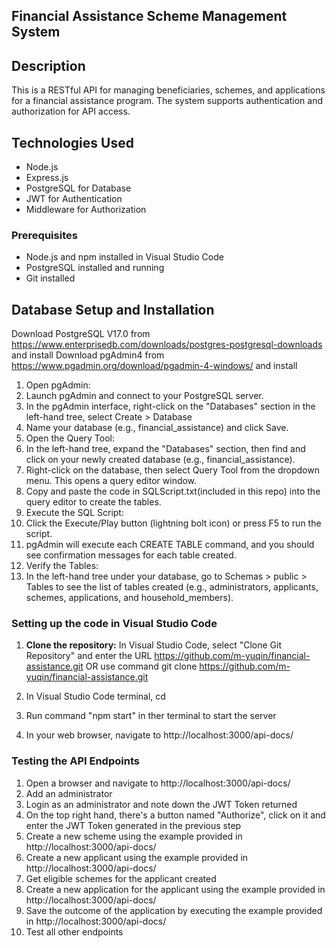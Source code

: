 ## Financial Assistance Scheme Management System

## Description
This is a RESTful API for managing beneficiaries, schemes, and applications for a financial assistance program. The system supports authentication and authorization for API access.

## Technologies Used
- Node.js
- Express.js
- PostgreSQL for Database
- JWT for Authentication
- Middleware for Authorization

### Prerequisites
- Node.js and npm installed in Visual Studio Code
- PostgreSQL installed and running
- Git installed

## Database Setup and Installation
Download PostgreSQL V17.0 from https://www.enterprisedb.com/downloads/postgres-postgresql-downloads and install
Download pgAdmin4 from https://www.pgadmin.org/download/pgadmin-4-windows/ and install
1)	Open pgAdmin:
2)	Launch pgAdmin and connect to your PostgreSQL server.
3)	In the pgAdmin interface, right-click on the "Databases" section in the left-hand tree, select Create > Database
5)	Name your database (e.g., financial_assistance) and click Save.
6)	Open the Query Tool:
7)	In the left-hand tree, expand the "Databases" section, then find and click on your newly created database (e.g., financial_assistance).
8)	Right-click on the database, then select Query Tool from the dropdown menu. This opens a query editor window.
9)	Copy and paste the code in SQLScript.txt(included in this repo) into the query editor to create the tables.
12)	Execute the SQL Script:
13)	Click the Execute/Play button (lightning bolt icon) or press F5 to run the script.
14)	pgAdmin will execute each CREATE TABLE command, and you should see confirmation messages for each table created.
15)	Verify the Tables:
16)	In the left-hand tree under your database, go to Schemas > public > Tables to see the list of tables created (e.g., administrators, applicants, schemes, applications, and household_members).

### Setting up the code in Visual Studio Code

1. **Clone the repository:**
   In Visual Studio Code, select "Clone Git Repository" and enter the URL https://github.com/m-yuqin/financial-assistance.git
   OR use command git clone https://github.com/m-yuqin/financial-assistance.git
   
2. In Visual Studio Code terminal, cd <repository-directory>
3. Run command "npm start" in ther terminal to start the server
4. In your web browser, navigate to http://localhost:3000/api-docs/

### Testing the API Endpoints
1. Open a browser and navigate to http://localhost:3000/api-docs/
2. Add an administrator
3. Login as an administrator and note down the JWT Token returned
4. On the top right hand, there's a button named "Authorize", click on it and enter the JWT Token generated in the previous step
5. Create a new scheme using the example provided in http://localhost:3000/api-docs/
6. Create a new applicant using the example provided in http://localhost:3000/api-docs/
7. Get eligible schemes for the applicant created
8. Create a new application for the applicant using the example provided in http://localhost:3000/api-docs/
9. Save the outcome of the application by executing the example provided in http://localhost:3000/api-docs/
10. Test all other endpoints
